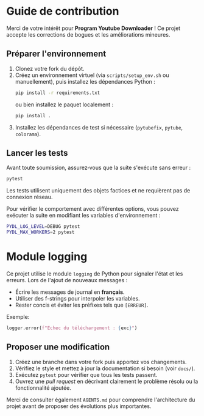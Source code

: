 # Guide de contribution

Merci de votre intérêt pour **Program Youtube Downloader** ! Ce projet accepte les corrections de bogues et les améliorations mineures.

## Préparer l'environnement
1. Clonez votre fork du dépôt.
2. Créez un environnement virtuel (via `scripts/setup_env.sh` ou manuellement), puis installez les dépendances Python :
   ```bash
   pip install -r requirements.txt
   ```
   ou bien installez le paquet localement :
   ```bash
   pip install .
   ```
3. Installez les dépendances de test si nécessaire (`pytubefix`, `pytube`, `colorama`).

## Lancer les tests
Avant toute soumission, assurez‑vous que la suite s'exécute sans erreur :
```bash
pytest
```
Les tests utilisent uniquement des objets factices et ne requièrent pas de connexion réseau.

Pour vérifier le comportement avec différentes options, vous pouvez exécuter la suite en modifiant les variables d'environnement :

```bash
PYDL_LOG_LEVEL=DEBUG pytest
PYDL_MAX_WORKERS=2 pytest
```

# Module logging
Ce projet utilise le module `logging` de Python pour signaler l'état et les erreurs. Lors de l'ajout de nouveaux messages :

- Écrire les messages de journal en **français**.
- Utiliser des f-strings pour interpoler les variables.
- Rester concis et éviter les préfixes tels que `[ERREUR]`.

Exemple:
```python
logger.error(f"Echec du téléchargement : {exc}")
```

## Proposer une modification
1. Créez une branche dans votre fork puis apportez vos changements.
2. Vérifiez le style et mettez à jour la documentation si besoin (voir `docs/`).
3. Exécutez `pytest` pour vérifier que tous les tests passent.
4. Ouvrez une *pull request* en décrivant clairement le problème résolu ou la fonctionnalité ajoutée.

Merci de consulter également `AGENTS.md` pour comprendre l'architecture du projet avant de proposer des évolutions plus importantes.
